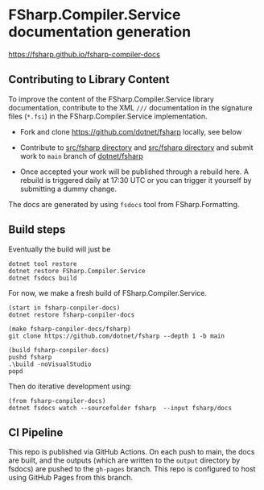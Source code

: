 # FSharp.Compiler.Service documentation generation

https://fsharp.github.io/fsharp-compiler-docs

## Contributing to Library Content

To improve the content of the FSharp.Compiler.Service library documentation, contribute to the XML `///` documentation in the
signature files (`*.fsi`) in the FSharp.Compiler.Service implementation.

* Fork and clone https://github.com/dotnet/fsharp locally, see below

* Contribute to [src/fsharp directory](https://github.com/dotnet/fsharp/tree/master/docs) and [src/fsharp directory](https://github.com/dotnet/fsharp/tree/master/src/fsharp) and submit work to  `main` branch of [dotnet/fsharp](https://github.com/dotnet/fsharp)

* Once accepted your work will be published through a rebuild here. A rebuild is triggered daily at 17:30 UTC or you can trigger it yourself by submitting a dummy change.

The docs are generated by using `fsdocs` tool from FSharp.Formatting.  

## Build steps

Eventually the build will just be

    dotnet tool restore
    dotnet restore FSharp.Compiler.Service
    dotnet fsdocs build

For now, we make a fresh build of FSharp.Compiler.Service.

    (start in fsharp-conpiler-docs)
    dotnet restore fsharp-conpiler-docs

    (make fsharp-conpiler-docs/fsharp)
    git clone https://github.com/dotnet/fsharp --depth 1 -b main

    (build fsharp-conpiler-docs) 
    pushd fsharp
    .\build -noVisualStudio
    popd

Then do iterative development using:

    (from fsharp-conpiler-docs)
    dotnet fsdocs watch --sourcefolder fsharp  --input fsharp/docs

## CI Pipeline

This repo is published via GitHub Actions. On each push to main, the docs are built, and the outputs (which are written to the `output` directory by fsdocs) are pushed to the `gh-pages` branch. This repo is configured to host using GitHub Pages from this branch. 


